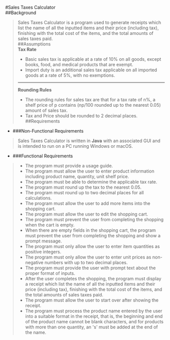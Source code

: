 #Sales Taxes Calculator  
##Background  
>Sales Taxes Calculator is a program used to generate receipts which list the name of all the inputted items and their price (including tax), finishing with the total cost of the items,
and the total amounts of sales taxes paid.  
##Assumptions  
>**Tax Rate**  
>* Basic sales tax is applicable at a rate of 10% on all goods, except books, food, and medical products that are exempt.   
>* Import duty is an additional sales tax applicable on all imported goods at a rate of 5%, with no exemptions.  
>***  
> **Rounding Rules**  
>* The rounding rules for sales tax are that for a tax rate of n%, a shelf price of p contains (np/100 rounded up to the nearest 0.05) amount of sales tax.  
>* Tax and Price should be rounded to 2 decimal places.  
##Requirements  
* ###Non-Functional Requirements  
>Sales Taxes Calculator is written in **Java** with an associated GUI and is intended to run on a PC running Windows or macOS.  
* ###Functional Requirements  
>* The program must provide a usage guide.  
>* The program must allow the user to enter product information including product name, quantity, unit shelf price.
>* The program must be able to determine the applicable tax rate.  
>* The program must round up the tax to the nearest 0.05.  
>* The program must round up to two decimal places for all calculations.
>* The program must allow the user to add more items into the shopping cart.
>* The program must allow the user to edit the shopping cart.
>* The program must prevent the user from completing the shopping when the cart is empty.
>* When there are empty fields in the shopping cart, the program must prevent the user from completing the shopping and show a prompt message.
>* The program must only allow the user to enter item quantities as positive integers.
>* The program must only allow the user to enter unit prices as non-negative numbers with up to two decimal places.  
>* The program must provide the user with prompt text about the proper format of inputs.
>* After the user completes the shopping, the program must display a receipt which list the name of all the inputted items and their price (including tax), finishing with the total cost of the items,
  and the total amounts of sales taxes paid.  
>* The program must allow the user to start over after showing the receipt.  
>* The program must process the product name entered by the user into a suitable format in the receipt, that is, the beginning and end of the product name cannot be blank characters, and for products with more than one quantity, an 's' must be added at the end of the name.
